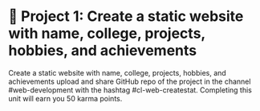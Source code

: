 # 🌟 Project 1: Create a static website with name, college, projects, hobbies, and achievements

Create a static website with name, college, projects, hobbies, and achievements upload and share GitHub repo of the project in the channel #web-development with the hashtag #cl-web-createstat. Completing this unit will earn you 50 karma points.


